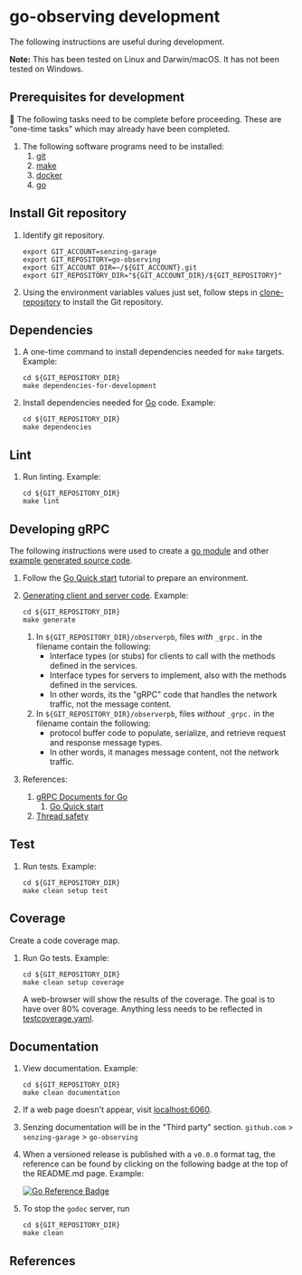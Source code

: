# go-observing development

The following instructions are useful during development.

**Note:** This has been tested on Linux and Darwin/macOS.
It has not been tested on Windows.

## Prerequisites for development

:thinking: The following tasks need to be complete before proceeding.
These are "one-time tasks" which may already have been completed.

1. The following software programs need to be installed:
    1. [git]
    1. [make]
    1. [docker]
    1. [go]

## Install Git repository

1. Identify git repository.

    ```console
    export GIT_ACCOUNT=senzing-garage
    export GIT_REPOSITORY=go-observing
    export GIT_ACCOUNT_DIR=~/${GIT_ACCOUNT}.git
    export GIT_REPOSITORY_DIR="${GIT_ACCOUNT_DIR}/${GIT_REPOSITORY}"

    ```

1. Using the environment variables values just set, follow
   steps in [clone-repository] to install the Git repository.

## Dependencies

1. A one-time command to install dependencies needed for `make` targets.
   Example:

    ```console
    cd ${GIT_REPOSITORY_DIR}
    make dependencies-for-development

    ```

1. Install dependencies needed for [Go] code.
   Example:

    ```console
    cd ${GIT_REPOSITORY_DIR}
    make dependencies

    ```

## Lint

1. Run linting.
   Example:

    ```console
    cd ${GIT_REPOSITORY_DIR}
    make lint

    ```

## Developing gRPC

The following instructions were used to create a
[go module] and other [example generated source code].

1. Follow the [Go Quick start] tutorial to prepare an environment.

1. [Generating client and server code].
   Example:

    ```console
    cd ${GIT_REPOSITORY_DIR}
    make generate

    ```

    1. In `${GIT_REPOSITORY_DIR}/observerpb`, files *with* `_grpc.` in the filename contain the following:
        - Interface types (or stubs) for clients to call with the methods defined in the services.
        - Interface types for servers to implement, also with the methods defined in the services.
        - In other words, its the "gRPC" code that handles the network traffic, not the message content.
    1. In `${GIT_REPOSITORY_DIR}/observerpb`, files *without* `_grpc.` in the filename contain the following:
        - protocol buffer code to populate, serialize, and retrieve request and response message types.
        - In other words, it manages message content, not the network traffic.
1. References:
    1. [gRPC Documents for Go]
        1. [Go Quick start]
    1. [Thread safety]

## Test

1. Run tests.
   Example:

    ```console
    cd ${GIT_REPOSITORY_DIR}
    make clean setup test

    ```

## Coverage

Create a code coverage map.

1. Run Go tests.
   Example:

    ```console
    cd ${GIT_REPOSITORY_DIR}
    make clean setup coverage

    ```

   A web-browser will show the results of the coverage.
   The goal is to have over 80% coverage.
   Anything less needs to be reflected in [testcoverage.yaml].

## Documentation

1. View documentation.
   Example:

    ```console
    cd ${GIT_REPOSITORY_DIR}
    make clean documentation

    ```

1. If a web page doesn't appear, visit [localhost:6060].
1. Senzing documentation will be in the "Third party" section.
   `github.com` > `senzing-garage` > `go-observing`

1. When a versioned release is published with a `v0.0.0` format tag,
the reference can be found by clicking on the following badge at the top of the README.md page.
Example:

    [![Go Reference Badge]][Go Reference]

1. To stop the `godoc` server, run

    ```console
    cd ${GIT_REPOSITORY_DIR}
    make clean

    ```

## References

[clone-repository]: https://github.com/senzing-garage/knowledge-base/blob/main/HOWTO/clone-repository.md
[docker]: https://github.com/senzing-garage/knowledge-base/blob/main/WHATIS/docker.md
[example generated source code]: example_generated_source_code
[Generating client and server code]: https://grpc.io/docs/languages/go/basics/#generating-client-and-server-code
[git]: https://github.com/senzing-garage/knowledge-base/blob/main/WHATIS/git.md
[go module]: ../grpc
[Go Quick start]: https://grpc.io/docs/languages/go/quickstart/
[Go Reference Badge]: https://pkg.go.dev/badge/github.com/senzing-garage/template-go.svg
[Go Reference]: https://pkg.go.dev/github.com/senzing-garage/template-go
[go]: https://github.com/senzing-garage/knowledge-base/blob/main/WHATIS/go.md
[gRPC Documents for Go]: https://grpc.io/docs/languages/go/
[localhost:6060]: http://localhost:6060/pkg/github.com/senzing-garage/template-go/
[make]: https://github.com/senzing-garage/knowledge-base/blob/main/WHATIS/make.md
[testcoverage.yaml]: ../.github/coverage/testcoverage.yaml
[Thread safety]: https://grpc.io/docs/languages/go/generated-code/
